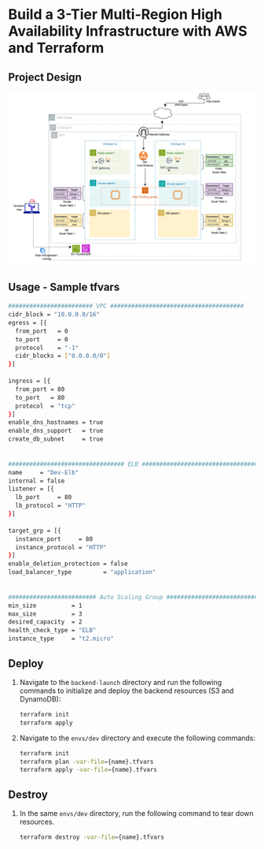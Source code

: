 # Build a 3-Tier Multi-Region High Availability Infrastructure with AWS and Terraform

## Project Design

![alt text](3-Tier-Design.png)

## Usage - Sample tfvars

```bash
######################## VPC ######################################
cidr_block = "10.0.0.0/16"
egress = [{
  from_port   = 0
  to_port     = 0
  protocol    = "-1"
  cidr_blocks = ["0.0.0.0/0"]
}]

ingress = [{
  from_port = 80
  to_port   = 80
  protocol  = "tcp"
}]
enable_dns_hostnames = true
enable_dns_support   = true
create_db_subnet     = true


################################# ELB ##################################
name     = "Dev-Elb"
internal = false
listener = [{
  lb_port     = 80
  lb_protocol = "HTTP"
}]

target_grp = [{
  instance_port     = 80
  instance_protocol = "HTTP"
}]
enable_deletion_protection = false
load_balancer_type         = "application"


######################### Auto Scaling Group ##########################
min_size          = 1
max_size          = 3
desired_capacity  = 2
health_check_type = "ELB"
instance_type     = "t2.micro"

```

## Deploy

1. Navigate to the `backend-launch` directory and run the following commands to initialize and deploy the backend resources (S3 and DynamoDB):
   ```bash
   terraform init
   terraform apply
   ```
2. Navigate to the `envs/dev` directory and execute the following commands:
    ```bash
    terraform init
    terraform plan -var-file={name}.tfvars
    terraform apply -var-file={name}.tfvars
    ```

## Destroy
1. In the same `envs/dev` directory, run the following command to tear down resources.
    ```bash
    terraform destroy -var-file={name}.tfvars
    ```